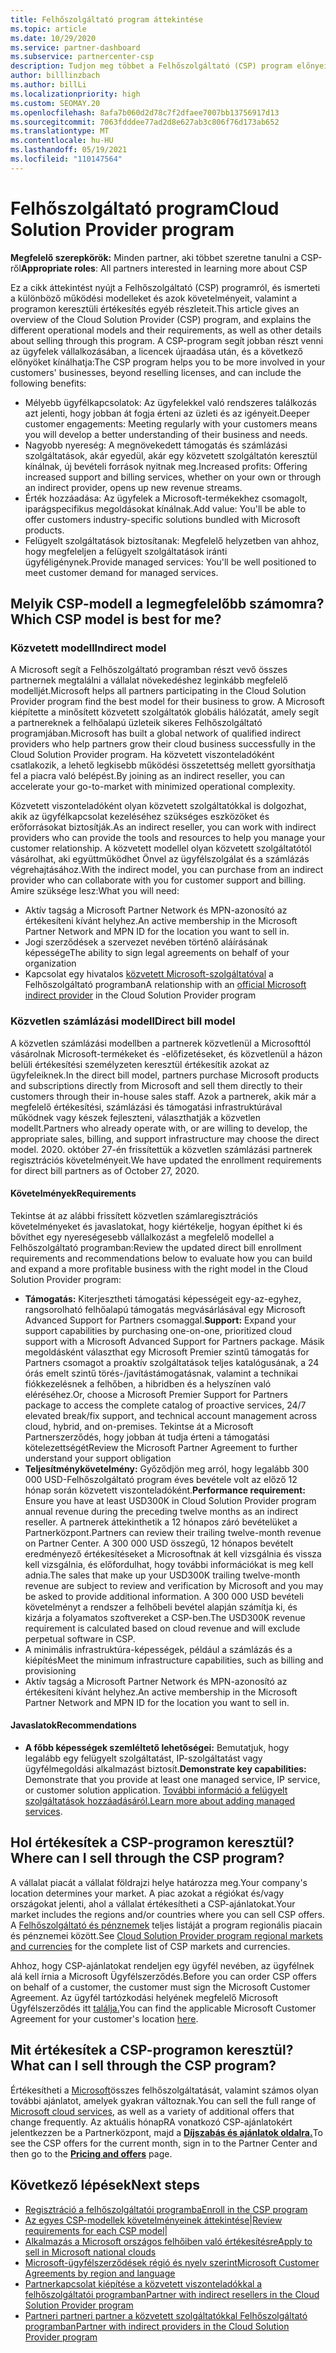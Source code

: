 ```yaml
---
title: Felhőszolgáltató program áttekintése
ms.topic: article
ms.date: 10/29/2020
ms.service: partner-dashboard
ms.subservice: partnercenter-csp
description: Tudjon meg többet a Felhőszolgáltató (CSP) program előnyeiről és különböző modelljeiről, hogy az új ügyfelekkel és szakértelemmel segítse a vállalkozását a növekedésben.
author: billlinzbach
ms.author: billLi
ms.localizationpriority: high
ms.custom: SEOMAY.20
ms.openlocfilehash: 8afa7b060d2d78c7f2dfaee7007bb13756917d13
ms.sourcegitcommit: 7063fdddee77ad2d8e627ab3c806f76d173ab652
ms.translationtype: MT
ms.contentlocale: hu-HU
ms.lasthandoff: 05/19/2021
ms.locfileid: "110147564"
---
```

# <a name="cloud-solution-provider-program"></a><span data-ttu-id="086b0-103">Felhőszolgáltató program</span><span class="sxs-lookup"><span data-stu-id="086b0-103">Cloud Solution Provider program</span></span> 

<span data-ttu-id="086b0-104">**Megfelelő szerepkörök:** Minden partner, aki többet szeretne tanulni a CSP-ről</span><span class="sxs-lookup"><span data-stu-id="086b0-104">**Appropriate roles**: All partners interested in learning more about CSP</span></span>

<span data-ttu-id="086b0-105">Ez a cikk áttekintést nyújt a Felhőszolgáltató (CSP) programról, és ismerteti a különböző működési modelleket és azok követelményeit, valamint a programon keresztüli értékesítés egyéb részleteit.</span><span class="sxs-lookup"><span data-stu-id="086b0-105">This article gives an overview of the Cloud Solution Provider (CSP) program, and explains the different operational models and their requirements, as well as other details about selling through this program.</span></span>  <span data-ttu-id="086b0-106">A CSP-program segít jobban részt venni az ügyfelek vállalkozásában, a licencek újraadása után, és a következő előnyöket kínálhatja:</span><span class="sxs-lookup"><span data-stu-id="086b0-106">The CSP program helps you to be more involved in your customers' businesses, beyond reselling licenses, and can include the following benefits:</span></span> 

- <span data-ttu-id="086b0-107">Mélyebb ügyfélkapcsolatok: Az ügyfelekkel való rendszeres találkozás azt jelenti, hogy jobban át fogja érteni az üzleti és az igényeit.</span><span class="sxs-lookup"><span data-stu-id="086b0-107">Deeper customer engagements: Meeting regularly with your customers means you will develop a better understanding of their business and needs.</span></span>
- <span data-ttu-id="086b0-108">Nagyobb nyereség: A megnövekedett támogatás és számlázási szolgáltatások, akár egyedül, akár egy közvetett szolgáltatón keresztül kínálnak, új bevételi források nyitnak meg.</span><span class="sxs-lookup"><span data-stu-id="086b0-108">Increased profits: Offering increased support and billing services, whether on your own or through an indirect provider, opens up new revenue streams.</span></span>  
- <span data-ttu-id="086b0-109">Érték hozzáadása: Az ügyfelek a Microsoft-termékekhez csomagolt, iparágspecifikus megoldásokat kínálnak.</span><span class="sxs-lookup"><span data-stu-id="086b0-109">Add value: You'll be able to offer customers industry-specific solutions bundled with Microsoft products.</span></span>
- <span data-ttu-id="086b0-110">Felügyelt szolgáltatások biztosítanak: Megfelelő helyzetben van ahhoz, hogy megfeleljen a felügyelt szolgáltatások iránti ügyféligénynek.</span><span class="sxs-lookup"><span data-stu-id="086b0-110">Provide managed services: You'll be well positioned to meet customer demand for managed services.</span></span> 

## <a name="which-csp-model-is-best-for-me"></a><span data-ttu-id="086b0-111">Melyik CSP-modell a legmegfelelőbb számomra?</span><span class="sxs-lookup"><span data-stu-id="086b0-111">Which CSP model is best for me?</span></span>

### <a name="indirect-model"></a><span data-ttu-id="086b0-112">Közvetett modell</span><span class="sxs-lookup"><span data-stu-id="086b0-112">Indirect model</span></span>

<span data-ttu-id="086b0-113">A Microsoft segít a Felhőszolgáltató programban részt vevő összes partnernek megtalálni a vállalat növekedéshez leginkább megfelelő modelljét.</span><span class="sxs-lookup"><span data-stu-id="086b0-113">Microsoft helps all partners participating in the Cloud Solution Provider program find the best model for their business to grow.</span></span> <span data-ttu-id="086b0-114">A Microsoft kiépítette a minősített közvetett szolgáltatók globális hálózatát, amely segít a partnereknek a felhőalapú üzleteik sikeres Felhőszolgáltató programjában.</span><span class="sxs-lookup"><span data-stu-id="086b0-114">Microsoft has built a global network of qualified indirect providers who help partners grow their cloud business successfully in the Cloud Solution Provider program.</span></span> <span data-ttu-id="086b0-115">Ha közvetett viszonteladóként csatlakozik, a lehető legkisebb működési összetettség mellett gyorsíthatja fel a piacra való belépést.</span><span class="sxs-lookup"><span data-stu-id="086b0-115">By joining as an indirect reseller, you can accelerate your go-to-market with minimized operational complexity.</span></span> 

<span data-ttu-id="086b0-116">Közvetett viszonteladóként olyan közvetett szolgáltatókkal is dolgozhat, akik az ügyfélkapcsolat kezeléséhez szükséges eszközöket és erőforrásokat biztosítják.</span><span class="sxs-lookup"><span data-stu-id="086b0-116">As an indirect reseller, you can work with indirect providers who can provide the tools and resources to help you manage your customer relationship.</span></span> <span data-ttu-id="086b0-117">A közvetett modellel olyan közvetett szolgáltatótól vásárolhat, aki együttműködhet Önvel az ügyfélszolgálat és a számlázás végrehajtásához.</span><span class="sxs-lookup"><span data-stu-id="086b0-117">With the indirect model, you can purchase from an indirect provider who can collaborate with you for customer support and billing.</span></span>
<span data-ttu-id="086b0-118">Amire szüksége lesz:</span><span class="sxs-lookup"><span data-stu-id="086b0-118">What you will need:</span></span> 

- <span data-ttu-id="086b0-119">Aktív tagság a Microsoft Partner Network és MPN-azonosító az értékesíteni kívánt helyhez.</span><span class="sxs-lookup"><span data-stu-id="086b0-119">An active membership in the Microsoft Partner Network and MPN ID for the location you want to sell in.</span></span>
- <span data-ttu-id="086b0-120">Jogi szerződések a szervezet nevében történő aláírásának képessége</span><span class="sxs-lookup"><span data-stu-id="086b0-120">The ability to sign legal agreements on behalf of your organization</span></span>
- <span data-ttu-id="086b0-121">Kapcsolat egy hivatalos [közvetett Microsoft-szolgáltatóval](https://partnercenter.microsoft.com/partner/find-a-provider) a Felhőszolgáltató programban</span><span class="sxs-lookup"><span data-stu-id="086b0-121">A relationship with an [official Microsoft indirect provider](https://partnercenter.microsoft.com/partner/find-a-provider) in the Cloud Solution Provider program</span></span>

### <a name="direct-bill-model"></a><span data-ttu-id="086b0-122">Közvetlen számlázási modell</span><span class="sxs-lookup"><span data-stu-id="086b0-122">Direct bill model</span></span>

<span data-ttu-id="086b0-123">A közvetlen számlázási modellben a partnerek közvetlenül a Microsofttól vásárolnak Microsoft-termékeket és -előfizetéseket, és közvetlenül a házon belüli értékesítési személyzeten keresztül értékesítik azokat az ügyfeleiknek.</span><span class="sxs-lookup"><span data-stu-id="086b0-123">In the direct bill model, partners purchase Microsoft products and subscriptions directly from Microsoft and sell them directly to their customers through their in-house sales staff.</span></span> <span data-ttu-id="086b0-124">Azok a partnerek, akik már a megfelelő értékesítési, számlázási és támogatási infrastruktúrával működnek vagy készek fejleszteni, választhatják a közvetlen modellt.</span><span class="sxs-lookup"><span data-stu-id="086b0-124">Partners who already operate with, or are willing to develop, the appropriate sales, billing, and support infrastructure may choose the direct model.</span></span> <span data-ttu-id="086b0-125">2020. október 27-én frissítettük a közvetlen számlázási partnerek regisztrációs követelményeit.</span><span class="sxs-lookup"><span data-stu-id="086b0-125">We have updated the enrollment requirements for direct bill partners as of October 27, 2020.</span></span>

#### <a name="requirements"></a><span data-ttu-id="086b0-126">Követelmények</span><span class="sxs-lookup"><span data-stu-id="086b0-126">Requirements</span></span>

<span data-ttu-id="086b0-127">Tekintse át az alábbi frissített közvetlen számlaregisztrációs követelményeket és javaslatokat, hogy kiértékelje, hogyan építhet ki és bővíthet egy nyereségesebb vállalkozást a megfelelő modellel a Felhőszolgáltató programban:</span><span class="sxs-lookup"><span data-stu-id="086b0-127">Review the updated direct bill enrollment requirements and recommendations below to evaluate how you can build and expand a more profitable business with the right model in the Cloud Solution Provider program:</span></span>  

- <span data-ttu-id="086b0-128">**Támogatás:** Kiterjesztheti támogatási képességeit egy-az-egyhez, rangsorolható felhőalapú támogatás megvásárlásával egy Microsoft Advanced Support for Partners csomaggal.</span><span class="sxs-lookup"><span data-stu-id="086b0-128">**Support:** Expand your support capabilities by purchasing one-on-one, prioritized cloud support with a Microsoft Advanced Support for Partners package.</span></span> <span data-ttu-id="086b0-129">Másik megoldásként választhat egy Microsoft Premier szintű támogatás for Partners csomagot a proaktív szolgáltatások teljes katalógusának, a 24 órás emelt szintű törés-/javítástámogatásnak, valamint a technikai fiókkezelésnek a felhőben, a hibridben és a helyszínen való eléréséhez.</span><span class="sxs-lookup"><span data-stu-id="086b0-129">Or, choose a Microsoft Premier Support for Partners package to access the complete catalog of proactive services, 24/7 elevated break/fix support, and technical account management across cloud, hybrid, and on-premises.</span></span> <span data-ttu-id="086b0-130">Tekintse át a Microsoft Partnerszerződés, hogy jobban át tudja érteni a támogatási kötelezettségét</span><span class="sxs-lookup"><span data-stu-id="086b0-130">Review the Microsoft Partner Agreement to further understand your support obligation</span></span>
- <span data-ttu-id="086b0-131">**Teljesítménykövetelmény:** Győződjön meg arról, hogy legalább 300 000 USD-Felhőszolgáltató program éves bevétele volt az előző 12 hónap során közvetett viszonteladóként.</span><span class="sxs-lookup"><span data-stu-id="086b0-131">**Performance requirement:** Ensure you have at least USD300K in Cloud Solution Provider program annual revenue during the preceding twelve months as an indirect reseller.</span></span> <span data-ttu-id="086b0-132">A partnerek áttekinthetik a 12 hónapos záró bevételüket a Partnerközpont.</span><span class="sxs-lookup"><span data-stu-id="086b0-132">Partners can review their trailing twelve-month revenue on Partner Center.</span></span> <span data-ttu-id="086b0-133">A 300 000 USD összegű, 12 hónapos bevételt eredményező értékesítéseket a Microsoftnak át kell vizsgálnia és vissza kell vizsgálnia, és előfordulhat, hogy további információkat is meg kell adnia.</span><span class="sxs-lookup"><span data-stu-id="086b0-133">The sales that make up your USD300K trailing twelve-month revenue are subject to review and verification by Microsoft and you may be asked to provide additional information.</span></span> <span data-ttu-id="086b0-134">A 300 000 USD bevételi követelményt a rendszer a felhőbeli bevétel alapján számítja ki, és kizárja a folyamatos szoftvereket a CSP-ben.</span><span class="sxs-lookup"><span data-stu-id="086b0-134">The USD300K revenue requirement is calculated based on cloud revenue and will exclude perpetual software in CSP.</span></span>
- <span data-ttu-id="086b0-135">A minimális infrastruktúra-képességek, például a számlázás és a kiépítés</span><span class="sxs-lookup"><span data-stu-id="086b0-135">Meet the minimum infrastructure capabilities, such as billing and provisioning</span></span>
- <span data-ttu-id="086b0-136">Aktív tagság a Microsoft Partner Network és MPN-azonosító az értékesíteni kívánt helyhez.</span><span class="sxs-lookup"><span data-stu-id="086b0-136">An active membership in the Microsoft Partner Network and MPN ID for the location you want to sell in.</span></span>

#### <a name="recommendations"></a><span data-ttu-id="086b0-137">Javaslatok</span><span class="sxs-lookup"><span data-stu-id="086b0-137">Recommendations</span></span>

- <span data-ttu-id="086b0-138">**A főbb képességek szemléltető lehetőségei:** Bemutatjuk, hogy legalább egy felügyelt szolgáltatást, IP-szolgáltatást vagy ügyfélmegoldási alkalmazást biztosít.</span><span class="sxs-lookup"><span data-stu-id="086b0-138">**Demonstrate key capabilities:** Demonstrate that you provide at least one managed service, IP service, or customer solution application.</span></span> <span data-ttu-id="086b0-139">[További információ a felügyelt szolgáltatások hozzáadásáról.](https://partner.microsoft.com/solutions/managed-services)</span><span class="sxs-lookup"><span data-stu-id="086b0-139">[Learn more about adding managed services](https://partner.microsoft.com/solutions/managed-services).</span></span> 

## <a name="where-can-i-sell-through-the-csp-program"></a><span data-ttu-id="086b0-140">Hol értékesítek a CSP-programon keresztül?</span><span class="sxs-lookup"><span data-stu-id="086b0-140">Where can I sell through the CSP program?</span></span>

<span data-ttu-id="086b0-141">A vállalat piacát a vállalat földrajzi helye határozza meg.</span><span class="sxs-lookup"><span data-stu-id="086b0-141">Your company's location determines your market.</span></span> <span data-ttu-id="086b0-142">A piac azokat a régiókat és/vagy országokat jelenti, ahol a vállalat értékesítheti a CSP-ajánlatokat.</span><span class="sxs-lookup"><span data-stu-id="086b0-142">Your market includes the regions and/or countries where you can sell CSP offers.</span></span> <span data-ttu-id="086b0-143">A [Felhőszolgáltató és pénznemek](regional-authorization-overview.md) teljes listáját a program regionális piacain és pénznemei között.</span><span class="sxs-lookup"><span data-stu-id="086b0-143">See [Cloud Solution Provider program regional markets and currencies](regional-authorization-overview.md) for the complete list of CSP markets and currencies.</span></span>

<span data-ttu-id="086b0-144">Ahhoz, hogy CSP-ajánlatokat rendeljen egy ügyfél nevében, az ügyfélnek alá kell írnia a Microsoft Ügyfélszerződés.</span><span class="sxs-lookup"><span data-stu-id="086b0-144">Before you can order CSP offers on behalf of a customer, the customer must sign the Microsoft Customer Agreement.</span></span> <span data-ttu-id="086b0-145">Az ügyfél tartózkodási helyének megfelelő Microsoft Ügyfélszerződés itt [találja.](agreements.md)</span><span class="sxs-lookup"><span data-stu-id="086b0-145">You can find the applicable Microsoft Customer Agreement for your customer's location [here](agreements.md).</span></span>  

## <a name="what-can-i-sell-through-the-csp-program"></a><span data-ttu-id="086b0-146">Mit értékesítek a CSP-programon keresztül?</span><span class="sxs-lookup"><span data-stu-id="086b0-146">What can I sell through the CSP program?</span></span>

<span data-ttu-id="086b0-147">Értékesítheti a [Microsoft](https://partner.microsoft.com/cloud-solution-provider/products-and-services)összes felhőszolgáltatását, valamint számos olyan további ajánlatot, amelyek gyakran változnak.</span><span class="sxs-lookup"><span data-stu-id="086b0-147">You can sell the full range of [Microsoft cloud services](https://partner.microsoft.com/cloud-solution-provider/products-and-services), as well as a variety of additional offers that change frequently.</span></span> <span data-ttu-id="086b0-148">Az aktuális hónapRA vonatkozó CSP-ajánlatokért jelentkezzen be a Partnerközpont, majd a [**Díjszabás és ajánlatok oldalra.**](https://partnercenter.microsoft.com/pcv/sales)</span><span class="sxs-lookup"><span data-stu-id="086b0-148">To see the CSP offers for the current month, sign in to the Partner Center and then go to the [**Pricing and offers**](https://partnercenter.microsoft.com/pcv/sales) page.</span></span>

## <a name="next-steps"></a><span data-ttu-id="086b0-149">Következő lépések</span><span class="sxs-lookup"><span data-stu-id="086b0-149">Next steps</span></span>

- [<span data-ttu-id="086b0-150">Regisztráció a felhőszolgáltatói programba</span><span class="sxs-lookup"><span data-stu-id="086b0-150">Enroll in the CSP program</span></span>](enrolling-in-the-csp-program.md)
- <span data-ttu-id="086b0-151">[Az egyes CSP-modellek követelményeinek áttekintése](https://partnercenter.microsoft.com/partner/cloud-solution-provider)|</span><span class="sxs-lookup"><span data-stu-id="086b0-151">[Review requirements for each CSP model](https://partnercenter.microsoft.com/partner/cloud-solution-provider)|</span></span>
- [<span data-ttu-id="086b0-152">Alkalmazás a Microsoft országos felhőiben való értékesítésre</span><span class="sxs-lookup"><span data-stu-id="086b0-152">Apply to sell in Microsoft national clouds</span></span>](csp-national-clouds-overview.md)
- [<span data-ttu-id="086b0-153">Microsoft-ügyfélszerződések régió és nyelv szerint</span><span class="sxs-lookup"><span data-stu-id="086b0-153">Microsoft Customer Agreements by region and language</span></span>](agreements.md)
- [<span data-ttu-id="086b0-154">Partnerkapcsolat kiépítése a közvetett viszonteladókkal a felhőszolgáltatói programban</span><span class="sxs-lookup"><span data-stu-id="086b0-154">Partner with indirect resellers in the Cloud Solution Provider program</span></span>](indirect-provider-tasks-in-partner-center.md)
- [<span data-ttu-id="086b0-155">Partneri partneri partner a közvetett szolgáltatókkal Felhőszolgáltató programban</span><span class="sxs-lookup"><span data-stu-id="086b0-155">Partner with indirect providers in the Cloud Solution Provider program</span></span>](indirect-reseller-tasks-in-partner-center.md)
